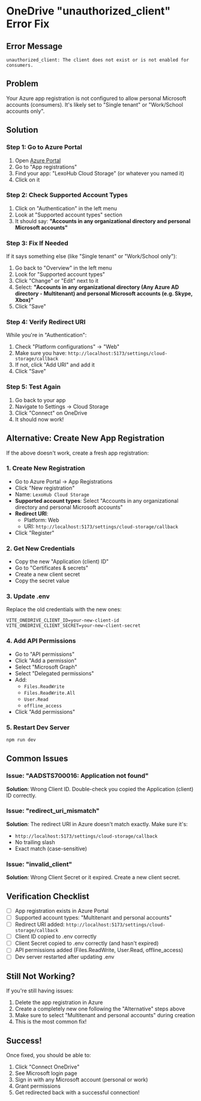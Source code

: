 # OneDrive "unauthorized_client" Error Fix

## Error Message
```
unauthorized_client: The client does not exist or is not enabled for consumers.
```

## Problem
Your Azure app registration is not configured to allow personal Microsoft accounts (consumers). It's likely set to "Single tenant" or "Work/School accounts only".

## Solution

### Step 1: Go to Azure Portal
1. Open [Azure Portal](https://portal.azure.com)
2. Go to "App registrations"
3. Find your app: "LexoHub Cloud Storage" (or whatever you named it)
4. Click on it

### Step 2: Check Supported Account Types
1. Click on "Authentication" in the left menu
2. Look at "Supported account types" section
3. It should say: **"Accounts in any organizational directory and personal Microsoft accounts"**

### Step 3: Fix If Needed
If it says something else (like "Single tenant" or "Work/School only"):

1. Go back to "Overview" in the left menu
2. Look for "Supported account types"
3. Click "Change" or "Edit" next to it
4. Select: **"Accounts in any organizational directory (Any Azure AD directory - Multitenant) and personal Microsoft accounts (e.g. Skype, Xbox)"**
5. Click "Save"

### Step 4: Verify Redirect URI
While you're in "Authentication":
1. Check "Platform configurations" → "Web"
2. Make sure you have: `http://localhost:5173/settings/cloud-storage/callback`
3. If not, click "Add URI" and add it
4. Click "Save"

### Step 5: Test Again
1. Go back to your app
2. Navigate to Settings → Cloud Storage
3. Click "Connect" on OneDrive
4. It should now work!

## Alternative: Create New App Registration

If the above doesn't work, create a fresh app registration:

### 1. Create New Registration
- Go to Azure Portal → App Registrations
- Click "New registration"
- Name: `LexoHub Cloud Storage`
- **Supported account types**: Select "Accounts in any organizational directory and personal Microsoft accounts"
- **Redirect URI**: 
  - Platform: Web
  - URI: `http://localhost:5173/settings/cloud-storage/callback`
- Click "Register"

### 2. Get New Credentials
- Copy the new "Application (client) ID"
- Go to "Certificates & secrets"
- Create a new client secret
- Copy the secret value

### 3. Update .env
Replace the old credentials with the new ones:
```env
VITE_ONEDRIVE_CLIENT_ID=your-new-client-id
VITE_ONEDRIVE_CLIENT_SECRET=your-new-client-secret
```

### 4. Add API Permissions
- Go to "API permissions"
- Click "Add a permission"
- Select "Microsoft Graph"
- Select "Delegated permissions"
- Add:
  - `Files.ReadWrite`
  - `Files.ReadWrite.All`
  - `User.Read`
  - `offline_access`
- Click "Add permissions"

### 5. Restart Dev Server
```bash
npm run dev
```

## Common Issues

### Issue: "AADSTS700016: Application not found"
**Solution**: Wrong Client ID. Double-check you copied the Application (client) ID correctly.

### Issue: "redirect_uri_mismatch"
**Solution**: The redirect URI in Azure doesn't match exactly. Make sure it's:
- `http://localhost:5173/settings/cloud-storage/callback`
- No trailing slash
- Exact match (case-sensitive)

### Issue: "invalid_client"
**Solution**: Wrong Client Secret or it expired. Create a new client secret.

## Verification Checklist

- [ ] App registration exists in Azure Portal
- [ ] Supported account types: "Multitenant and personal accounts"
- [ ] Redirect URI added: `http://localhost:5173/settings/cloud-storage/callback`
- [ ] Client ID copied to .env correctly
- [ ] Client Secret copied to .env correctly (and hasn't expired)
- [ ] API permissions added (Files.ReadWrite, User.Read, offline_access)
- [ ] Dev server restarted after updating .env

## Still Not Working?

If you're still having issues:
1. Delete the app registration in Azure
2. Create a completely new one following the "Alternative" steps above
3. Make sure to select "Multitenant and personal accounts" during creation
4. This is the most common fix!

## Success!
Once fixed, you should be able to:
1. Click "Connect OneDrive"
2. See Microsoft login page
3. Sign in with any Microsoft account (personal or work)
4. Grant permissions
5. Get redirected back with a successful connection!
